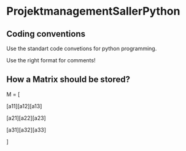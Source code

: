 # ProjektmanagementSallerPython

## Coding conventions

Use the standart code convetions for python programming.

Use the right format for comments!

## How a Matrix should be stored?

M = [

[a11][a12][a13]

[a21][a22][a23]

[a31][a32][a33]

]
